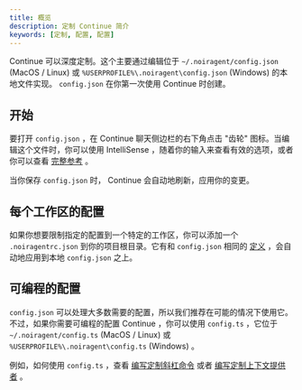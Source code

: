 ```yaml
---
title: 概览
description: 定制 Continue 简介
keywords: [定制, 配置, 配置]
---
```


Continue 可以深度定制。这个主要通过编辑位于 `~/.noiragent/config.json` (MacOS / Linux) 或 `%USERPROFILE%\.noiragent\config.json` (Windows) 的本地文件实现。 `config.json` 在你第一次使用 Continue 时创建。

## 开始

要打开 `config.json` ，在 Continue 聊天侧边栏的右下角点击 "齿轮" 图标。当编辑这个文件时，你可以使用 IntelliSense ，随着你的输入来查看有效的选项，或者你可以查看 [完整参考](../reference.md) 。

当你保存 `config.json` 时， Continue 会自动地刷新，应用你的变更。

## 每个工作区的配置

如果你想要限制指定的配置到一个特定的工作区，你可以添加一个 `.noiragentrc.json` 到你的项目根目录。它有和 `config.json` 相同的 [定义](../reference.md) ，会自动地应用到本地 `config.json` 之上。

## 可编程的配置

`config.json` 可以处理大多数需要的配置，所以我们推荐在可能的情况下使用它。不过，如果你需要可编程的配置 Continue ，你可以使用 `config.ts` ，它位于 `~/.noiragent/config.ts` (MacOS / Linux) 或 `%USERPROFILE%\.noiragent\config.ts` (Windows) 。

例如，如何使用 `config.ts` ，查看 [编写定制斜杠命令](./tutorials/build-your-own-slash-command.md#自定义斜杠命令) 或者 [编写定制上下文提供者](./tutorials/build-your-own-context-provider.md) 。
